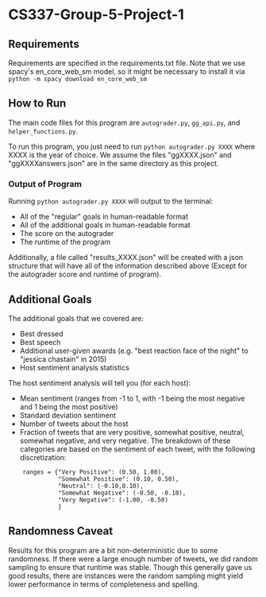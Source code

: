 # CS337-Group-5-Project-1


## Requirements

Requirements are specified in the requirements.txt file. Note that we use spacy's en_core_web_sm model, so it might be necessary to install it via 
`python -m spacy download en_core_web_sm`

## How to Run

The main code files for this program are `autograder.py`, `gg_api.py`, and `helper_functions.py`.

To run this program, you just need to run `python autograder.py XXXX` where XXXX is the year of choice. We assume the files "ggXXXX.json" and "ggXXXXanswers.json" are in the same directory as this project.

### Output of Program

Running `python autograder.py XXXX` will output to the terminal:
- All of the "regular" goals in human-readable format
- All of the additional goals in human-readable format
- The score on the autograder
- The runtime of the program

Additionally, a file called "results_XXXX.json" will be created with a json structure that will have all of the information described above (Except for the autograder score and runtime of program).


## Additional Goals

The additional goals that we covered are:
- Best dressed
- Best speech
- Additional user-given awards (e.g. "best reaction face of the night" to "jessica chastain" in 2015)
- Host sentiment analysis statistics

The host sentiment analysis will tell you (for each host):
- Mean sentiment (ranges from -1 to 1, with -1 being the most negative and 1 being the most positive)
- Standard deviation sentiment
- Number of tweets about the host
- Fraction of tweets that are very positive, somewhat positive, neutral, somewhat negative, and very negative. The breakdown of these categories are based on the sentiment of each tweet, with the following discretization:

```
    ranges = {"Very Positive": (0.50, 1.00),
              "Somewhat Positive": (0.10, 0.50),
              "Neutral": (-0.10,0.10),
              "Somewhat Negative": (-0.50, -0.10),
              "Very Negative": (-1.00, -0.50)
              }
```

## Randomness Caveat

Results for this program are a bit non-deterministic due to some randomness. If there were a large enough number of tweets, we did random sampling to ensure that runtime was stable. Though this generally gave us good results, there are instances were the random sampling might yield lower performance in terms of completeness and spelling.